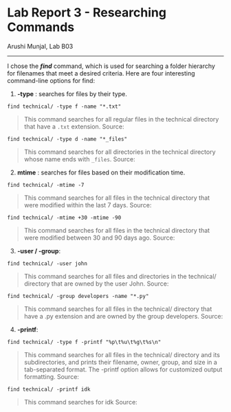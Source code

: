 # Lab Report 3 - Researching Commands
Arushi Munjal, Lab B03

---

I chose the ***find*** command, which is used for searching a folder hierarchy for filenames that meet a desired criteria. Here are four interesting command-line options for find:

1. **-type** : searches for files by their type. 

```
find technical/ -type f -name "*.txt" 
```

> This command searches for all regular files in the technical directory that have a `.txt` extension.
> Source:

```
find technical/ -type d -name "*_files" 
```

> This command searches for all directories in the technical directory whose name ends with `_files`.
> Source:

2. **mtime** :  searches for files based on their modification time.

```
find technical/ -mtime -7
```

> This command searches for all files in the technical directory that were modified within the last 7 days.
> Source: 

```
find technical/ -mtime +30 -mtime -90
```

> This command searches for all files in the technical directory that were modified between 30 and 90 days ago.
> Source: 

3. **-user / -group**: 

```
find technical/ -user john
```

> This command searches for all files and directories in the technical/ directory that are owned by the user John.
> Source:

```
find technical/ -group developers -name "*.py"
```

> This command searches for all files in the technical/ directory that have a .py extension and are owned by the group developers.
> Source: 


4. **-printf**: 

```
find technical/ -type f -printf "%p\t%u\t%g\t%s\n"
```

> This command searches for all files in the technical/ directory and its subdirectories, and prints their filename, owner, group, and size in a tab-separated format. The -printf option allows for customized output formatting.
> Source:

```
find technical/ -printf idk
```

> This command searches for idk
> Source:




